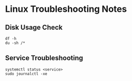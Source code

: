 # Linux Troubleshooting Notes

## Disk Usage Check
```
df -h
du -sh /*
```

## Service Troubleshooting
```
systemctl status <service>
sudo journalctl -xe
```